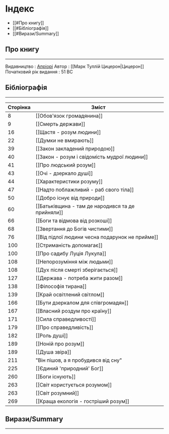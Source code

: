 # Індекс

 - [[#Про книгу]]
 - [[#Бібліографія]]
 - [[#Вирази/Summary]]

## Про книгу
***
Видавництво : [Апріорі](https://apriori-publishing.com/product/mark-tullej-zezeron-pro-zakoni-pro-derjavu-pro-prirodu-bogev)
Автор : [[Марк Туллій Цицерон|Цицерон]]
Початковий рік видання : 51 BC

## Бібліографія
***

| Сторінка | Зміст                                             |
| -------- | ------------------------------------------------- |
| 8        | [[Обов'язок громадянина]]                         |
| 9        | [[Смерть держави]]                                |
| 16       | [[Щастя - розум людини]]                          |
| 22       | [[Думки не вмирають]]                             |
| 39       | [[Закон закладений природою]]                     |
| 40       | [[Закон - розум і свідомість мудрої людини]]      |
| 41       | [[Про людський розум]]                            |
| 43       | [[Очі - дзеркало душі]]                           |
| 44       | [[Характеристики розуму]]                         |
| 47       | [[Надто поблажливий - раб свого тіла]]            |
| 50       | [[Добро існує від природи]]                       |
| 60       | [[Батьківщина - там де народився та де прийняли]] |
| 66       | [[Боги та відмова від розкоші]]                   |
| 68       | [[Звертання до Богів чистими]]                    |
| 76       | [[Від підлої людини чесна подарунок не прийме]]   |
| 100      | [[Стриманість допомагає]]                         |
| 100      | [[Про садибу Луція Лукула]]                       |
| 108      | [[Непорозуміння між людьми]]                      |
| 108      | [[Дух після смерті зберігається]]                 |
| 127      | [[Держава - потреба жити разом]]                  |
| 138      | [[Філософія тирана]]                              |
| 139      | [[Край освітлений світлом]]                       |
| 166      | [[Бути дзеркалом для співгромадян]]               |
| 167      | [[Власний роздум про країну]]                     |
| 171      | [[Сила справедливості]]                           |
| 179      | [[Про справедливість]]                            |
| 182      | [[Роль душі]]                                     |
| 189      | [[Ноній про розум]]                               |
| 189      | [[Душа звіра]]                                    |
| 211      | "Він пішов, а я пробудився від сну"               |
| 225      | [[Єдиний 'природний' Бог]]                        |
| 260      | [[Боги існують]]                                  |
| 263      | [[Світ користується розумом]]                     |
| 263      | [[Світ розумний]]                                 |
| 269      | [[Краща екологія - гостріший розум]]              |

## Вирази/Summary
***



